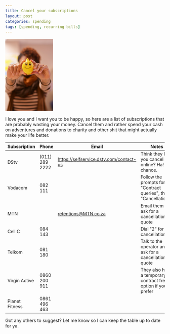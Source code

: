 ```yaml
---
title: Cancel your subscriptions
layout: post
categories: spending
tags: [spending, recurring bills]
---
```

<img src="/images/smiley-face.jpg" alt="smiling lemon" style="max-width:30%">

I love you and I want you to be happy, so here are a list of subscriptions that are probably wasting your money. Cancel them and rather spend your cash on adventures and donations to charity and other shit that might actually make your life better.

| Subscription | Phone | Email | Notes |
|----------------|-------|-------|-------|
| DStv | (011) 289 2222 | https://selfservice.dstv.com/contact-us | Think they let you cancel online? Ha! No chance. |
| Vodacom | 082 111 |  | Follow the prompts for "Contract queries", then "Cancellations" |
| MTN |  | retentions@MTN.co.za | Email them and ask for a cancellations quote |
| Cell C | 084 143 |  | Dial "2" for cancellations |
| Telkom | 081 180 |  | Talk to the operator and ask for a cancellation quote |
| Virgin Active | 0860 200 911 |  | They also have a temporary contract freeze option if you prefer |
| Planet Fitness | 0861 496 463 |  |  |

Got any others to suggest? Let me know so I can keep the table up to date for ya.
